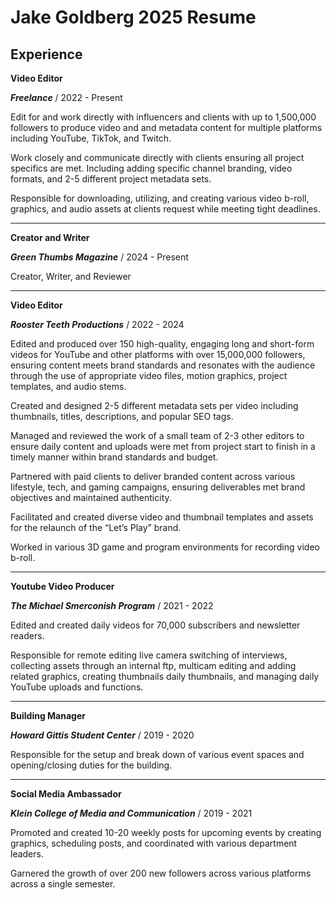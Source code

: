 <h1> Jake Goldberg 2025 Resume</h1>

<h2> Experience</h2>

<b>Video Editor</b>
 
 ***Freelance*** / 2022 - Present
 
Edit for and work directly with influencers and clients with up to 1,500,000 followers to produce video and and metadata content for multiple platforms including YouTube, TikTok, and Twitch.

Work closely and communicate directly with clients ensuring all project specifics are met. Including adding specific channel branding, video formats, and 2-5 different project metadata sets.

Responsible for downloading, utilizing, and creating various video b-roll, graphics, and audio assets at clients request while meeting tight deadlines.

----------------------

<b>Creator and Writer</b>

***Green Thumbs Magazine*** / 2024 - Present

Creator, Writer, and Reviewer

-----------------------

<b>Video Editor</b>

***Rooster Teeth Productions*** / 2022 - 2024

Edited and produced over 150 high-quality, engaging long and short-form videos for YouTube and other
platforms with over 15,000,000 followers, ensuring content meets brand standards and resonates with
the audience through the use of appropriate video files, motion graphics, project templates, and audio
stems.

Created and designed 2-5 different metadata sets per video including thumbnails, titles, descriptions, and
popular SEO tags.

Managed and reviewed the work of a small team of 2-3 other editors to ensure daily content and uploads
were met from project start to finish in a timely manner within brand standards and budget.

Partnered with paid clients to deliver branded content across various lifestyle, tech, and gaming
campaigns, ensuring deliverables met brand objectives and maintained authenticity.

Facilitated and created diverse video and thumbnail templates and assets for the relaunch of the “Let’s Play” brand.

Worked in various 3D game and program environments for recording video b-roll.

----------------------

<b>Youtube Video Producer</b>

***The Michael Smerconish Program*** / 2021 - 2022

Edited and created daily videos for 70,000 subscribers and newsletter readers.
 
Responsible for remote editing live camera switching of interviews, collecting assets through an internal ftp, multicam editing and adding related graphics, creating thumbnails daily thumbnails, and managing daily YouTube uploads and functions.

----------------------

<b>Building Manager</b>

***Howard Gittis Student Center*** / 2019 - 2020

Responsible for the setup and break down of various event spaces and opening/closing duties for the building.

----------------------

<b>Social Media Ambassador</b>

***Klein College of Media and Communication*** / 2019 - 2021

Promoted and created 10-20 weekly posts for upcoming events by creating graphics, scheduling posts, and coordinated with various department leaders. 

Garnered the growth of over 200 new followers across various platforms across a single semester.
